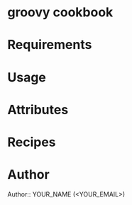 # groovy cookbook

# Requirements

# Usage

# Attributes

# Recipes

# Author

Author:: YOUR_NAME (<YOUR_EMAIL>)

